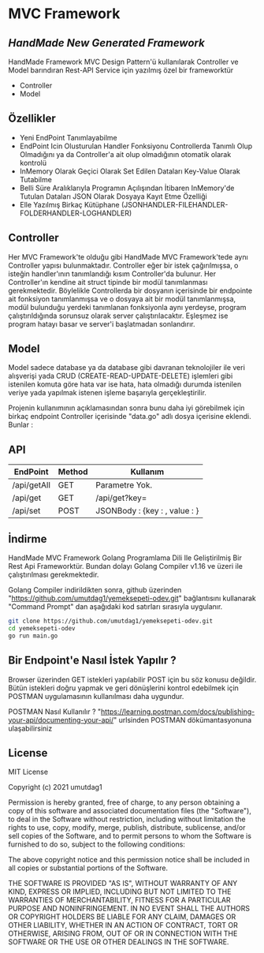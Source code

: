 # MVC Framework
## _HandMade New Generated Framework_

HandMade Framework MVC Design Pattern'ü kullanılarak Controller ve Model barındıran Rest-API Service için yazılmış özel bir frameworktür

- Controller
- Model

## Özellikler

- Yeni EndPoint Tanımlayabilme
- EndPoint Icin Olusturulan Handler Fonksiyonu Controllerda Tanımlı Olup Olmadığını ya da Controller'a ait olup olmadığının otomatik olarak kontrolü
- InMemory Olarak Geçici Olarak Set Edilen Dataları Key-Value Olarak Tutabilme
- Belli Süre Aralıklarıyla Programın Açılışından İtibaren InMemory'de Tutulan Dataları JSON Olarak Dosyaya Kayıt Etme Özelliği
- Elle Yazılmış Birkaç Kütüphane (JSONHANDLER-FILEHANDLER-FOLDERHANDLER-LOGHANDLER)

## Controller

Her MVC Framework'te olduğu gibi HandMade MVC Framework'tede  aynı Controller yapısı bulunmaktadır. Controller eğer bir istek çağırılmışsa, o isteğin handler'ının tanımlandığı kısım Controller'da bulunur. Her Controller'ın kendine ait struct tipinde bir modül tanımlanması gerekmektedir. Böylelikle Controllerda bir dosyanın içerisinde bir endpointe ait fonksiyon tanımlanmışsa ve o dosyaya ait bir modül tanımlanmışsa, modül bulunduğu yerdeki tanımlanan fonksiyonla aynı yerdeyse, program çalıştırıldığında sorunsuz olarak server çalıştırılacaktır. Eşleşmez ise program hatayı basar ve server'i başlatmadan sonlandırır.

## Model
Model sadece database ya da database gibi davranan teknolojiler ile veri alışverişi yada CRUD (CREATE-READ-UPDATE-DELETE) işlemleri gibi istenilen komuta göre hata var ise hata, hata olmadığı durumda istenilen veriye yada yapılmak istenen işleme başarıyla gerçekleştirilir.

 Projenin kullanımının açıklamasından sonra bunu daha iyi görebilmek için birkaç endpoint Controller içerisinde "data.go" adlı dosya içerisine eklendi. Bunlar :

## API

| EndPoint | Method | Kullanım |
| ------ | ------ | ------ |
| /api/getAll | GET | Parametre Yok. |
| /api/get | GET  | /api/get?key=<key> |
| /api/set | POST | JSONBody : {key : <key>, value : <value> }  |

## İndirme

HandMade MVC Framework  Golang Programlama Dili Ile Geliştirilmiş Bir Rest Api Frameworktür. Bundan dolayı Golang Compiler v1.16 ve üzeri ile çalıştırılması gerekmektedir.

Golang Compiler indirildikten sonra, github üzerinden "https://github.com/umutdag1/yemeksepeti-odev.git" bağlantısını kullanarak "Command Prompt" dan aşağıdaki kod satırları sırasıyla uygulanır.

```sh
git clone https://github.com/umutdag1/yemeksepeti-odev.git
cd yemeksepeti-odev
go run main.go
```

## Bir Endpoint'e Nasıl İstek Yapılır ?

Browser üzerinden GET istekleri yapılabilir POST için bu söz konusu değildir. Bütün istekleri doğru yapmak ve geri dönüşlerini kontrol edebilmek için POSTMAN uygulamasının kullanılması daha uygundur.

POSTMAN Nasıl Kullanılır ?
"https://learning.postman.com/docs/publishing-your-api/documenting-your-api/" urlsinden POSTMAN dökümantasyonuna ulaşabilirsiniz


## License

MIT License

Copyright (c) 2021 umutdag1

Permission is hereby granted, free of charge, to any person obtaining a copy
of this software and associated documentation files (the "Software"), to deal
in the Software without restriction, including without limitation the rights
to use, copy, modify, merge, publish, distribute, sublicense, and/or sell
copies of the Software, and to permit persons to whom the Software is
furnished to do so, subject to the following conditions:

The above copyright notice and this permission notice shall be included in all
copies or substantial portions of the Software.

THE SOFTWARE IS PROVIDED "AS IS", WITHOUT WARRANTY OF ANY KIND, EXPRESS OR
IMPLIED, INCLUDING BUT NOT LIMITED TO THE WARRANTIES OF MERCHANTABILITY,
FITNESS FOR A PARTICULAR PURPOSE AND NONINFRINGEMENT. IN NO EVENT SHALL THE
AUTHORS OR COPYRIGHT HOLDERS BE LIABLE FOR ANY CLAIM, DAMAGES OR OTHER
LIABILITY, WHETHER IN AN ACTION OF CONTRACT, TORT OR OTHERWISE, ARISING FROM,
OUT OF OR IN CONNECTION WITH THE SOFTWARE OR THE USE OR OTHER DEALINGS IN THE
SOFTWARE.